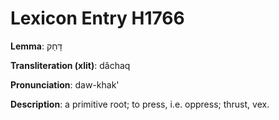 # Lexicon Entry H1766

**Lemma**: דָּחַק

**Transliteration (xlit)**: dâchaq

**Pronunciation**: daw-khak'

**Description**:
a primitive root; to press, i.e. oppress; thrust, vex.
